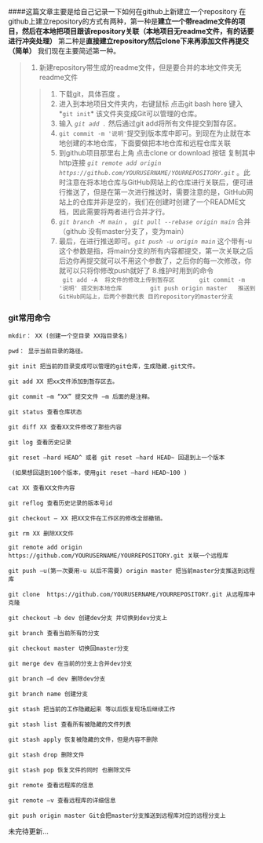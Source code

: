 ####这篇文章主要是给自己记录一下如何在github上新建立一个repository
在github上建立repository的方式有两种，第一种是**建立一个带readme文件的项目，然后在本地把项目跟该repository关联（本地项目无readme文件，有的话要进行冲突处理）** 第二种是**直接建立repository然后clone下来再添加文件再提交（简单）** 我们现在主要简述第一种。
>1. 新建repository带生成的readme文件，但是要合并的本地文件夹无readme文件
 >>1. 下载git，具体百度 。
 >>2. 进入到本地项目文件夹内，右键鼠标 点击git bash here  键入*```git init```* 该文件夹变成Git可以管理的仓库。
>>3. 输入 *```git add .```* 然后通过git add将所有文件提交到暂存区。
>>4. ```git commit -m '说明'```提交到版本库中即可。到现在为止就在本地创建的本地仓库，下面要做把本地仓库和远程仓库关联 
>>5. 到github项目那里右上角 点击clone or download  按钮 复制其中http连接 *```git remote add origin https://github.com/YOURUSERNAME/YOURREPOSITORY.git```* 。此时注意在将本地仓库与GitHub网站上的仓库进行关联后，便可进行推送了，但是在第一次进行推送时，需要注意的是，GitHub网站上的仓库并非是空的，我们在创建时创建了一个README文档，因此需要将两者进行合并才行。
>> 6. *```git branch -M main```*  ，  *```git pull --rebase origin main```* 合并（github 没有master分支了，变为main）
>>7. 最后，在进行推送即可。*```git push -u origin main```* 这个带有-u这个参数是指，将main分支的所有内容都提交，第一次关联之后后边你再提交就可以不用这个参数了，之后你的每一次修改，你就可以只将你修改push就好了
>> 8.维护时用到的命令   <br/>  ``` 
git add -A  将文件的修改上传到暂存区      
git commit -m '说明' 提交到本地仓库       
git push origin master   推送到GitHub网站上，后两个参数代表 目的repository的master分支     ```  


### git常用命令 ###
```
mkdir： XX (创建一个空目录 XX指目录名)

pwd： 显示当前目录的路径。

git init 把当前的目录变成可以管理的git仓库，生成隐藏.git文件。

git add XX 把xx文件添加到暂存区去。

git commit –m “XX” 提交文件 –m 后面的是注释。

git status 查看仓库状态

git diff XX 查看XX文件修改了那些内容

git log 查看历史记录

git reset –hard HEAD^ 或者 git reset –hard HEAD~ 回退到上一个版本

 (如果想回退到100个版本，使用git reset –hard HEAD~100 )

cat XX 查看XX文件内容

git reflog 查看历史记录的版本号id

git checkout — XX 把XX文件在工作区的修改全部撤销。

git rm XX 删除XX文件

git remote add origin  https://github.com/YOURUSERNAME/YOURREPOSITORY.git 关联一个远程库

git push –u(第一次要用-u 以后不需要) origin master 把当前master分支推送到远程库

git clone  https://github.com/YOURUSERNAME/YOURREPOSITORY.git 从远程库中克隆

git checkout –b dev 创建dev分支 并切换到dev分支上

git branch 查看当前所有的分支

git checkout master 切换回master分支

git merge dev 在当前的分支上合并dev分支

git branch –d dev 删除dev分支

git branch name 创建分支

git stash 把当前的工作隐藏起来 等以后恢复现场后继续工作

git stash list 查看所有被隐藏的文件列表

git stash apply 恢复被隐藏的文件，但是内容不删除

git stash drop 删除文件

git stash pop 恢复文件的同时 也删除文件

git remote 查看远程库的信息

git remote –v 查看远程库的详细信息

git push origin master Git会把master分支推送到远程库对应的远程分支上

```
未完待更新...





